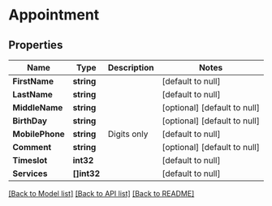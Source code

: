 # Appointment

## Properties
Name | Type | Description | Notes
------------ | ------------- | ------------- | -------------
**FirstName** | **string** |  | [default to null]
**LastName** | **string** |  | [default to null]
**MiddleName** | **string** |  | [optional] [default to null]
**BirthDay** | **string** |  | [optional] [default to null]
**MobilePhone** | **string** | Digits only | [default to null]
**Comment** | **string** |  | [optional] [default to null]
**Timeslot** | **int32** |  | [default to null]
**Services** | **[]int32** |  | [default to null]

[[Back to Model list]](../README.md#documentation-for-models) [[Back to API list]](../README.md#documentation-for-api-endpoints) [[Back to README]](../README.md)

